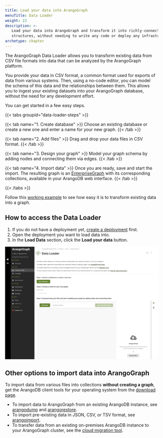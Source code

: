 ```yaml
---
title: Load your data into ArangoGraph
menuTitle: Data Loader
weight: 22
description: >-
   Load your data into ArangoGraph and transform it into richly-connected graph
   structures, without needing to write any code or deploy any infrastructure
archetype: chapter
---
```


The ArangoGraph Data Loader allows you to transform existing data from CSV file
formats into data that can be analyzed by the ArangoGraph platform.

You provide your data in CSV format, a common format used for exports of data
from various systems. Then, using a no-code editor, you can model the schema of
this data and the relationships between them. This allows you to ingest your
existing datasets into your ArangoGraph database, without the need for any
development effort.

You can get started in a few easy steps.

{{< tabs groupid="data-loader-steps" >}}

{{< tab name="1. Create database" >}}
Choose an existing database or create a new one and enter a name for your new graph.
{{< /tab >}}

{{< tab name="2. Add files" >}}
Drag and drop your data files in CSV format.
{{< /tab >}}

{{< tab name="3. Design your graph" >}}
Model your graph schema by adding nodes and connecting them via edges.
{{< /tab >}}

{{< tab name="4. Import data" >}}
Once you are ready, save and start the import. The resulting graph is an
[EnterpriseGraph](../../graphs/enterprisegraphs/_index.md) with its
corresponding collections, available in your ArangoDB web interface.
{{< /tab >}}

{{< /tabs >}}

Follow this [working example](../data-loader/example.md) to see how easy it is
to transform existing data into a graph.

## How to access the Data Loader

1. If you do not have a deployment yet, [create a deployment](../deployments/_index.md#how-to-create-a-new-deployment) first.
2. Open the deployment you want to load data into.
3. In the **Load Data** section, click the **Load your data** button.

![ArangoGraph Data Loader Overview](../../../images/arangograph-data-loader-overview.png)

## Other options to import data into ArangoGraph

To import data from various files into collections **without creating a graph**,
get the ArangoDB client tools for your operating system from the
[download page](https://arangodb.com/download-major/).

- To import data to ArangoGraph from an existing ArangoDB instance, see
  [arangodump](../../components/tools/arangodump/) and
  [arangorestore](../../components/tools/arangorestore/).
- To import pre-existing data in JSON, CSV, or TSV format, see
  [arangoimport](../../components/tools/arangoimport/).
- To transfer data from an existing on-premises ArangoDB instance to your
  ArangoGraph cluster, see the [cloud migration tool](../migrate-to-the-cloud.md).